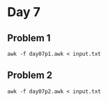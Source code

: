 # Day 7

## Problem 1

    awk -f day07p1.awk < input.txt

## Problem 2

    awk -f day07p2.awk < input.txt
